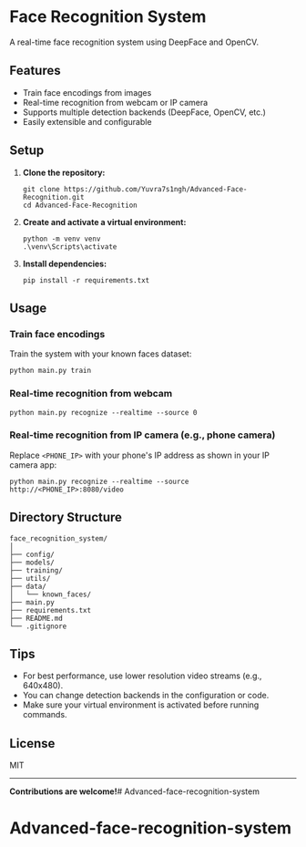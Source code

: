 ﻿# Face Recognition System

A real-time face recognition system using DeepFace and OpenCV.

## Features

- Train face encodings from images
- Real-time recognition from webcam or IP camera
- Supports multiple detection backends (DeepFace, OpenCV, etc.)
- Easily extensible and configurable

## Setup

1. **Clone the repository:**
   ```
   git clone https://github.com/Yuvra7s1ngh/Advanced-Face-Recognition.git
   cd Advanced-Face-Recognition
   ```

2. **Create and activate a virtual environment:**
   ```
   python -m venv venv
   .\venv\Scripts\activate
   ```

3. **Install dependencies:**
   ```
   pip install -r requirements.txt
   ```

## Usage

### Train face encodings

Train the system with your known faces dataset:
```
python main.py train
```

### Real-time recognition from webcam

```
python main.py recognize --realtime --source 0
```

### Real-time recognition from IP camera (e.g., phone camera)

Replace `<PHONE_IP>` with your phone's IP address as shown in your IP camera app:
```
python main.py recognize --realtime --source http://<PHONE_IP>:8080/video
```

## Directory Structure

```
face_recognition_system/
│
├── config/
├── models/
├── training/
├── utils/
├── data/
│   └── known_faces/
├── main.py
├── requirements.txt
├── README.md
└── .gitignore
```

## Tips

- For best performance, use lower resolution video streams (e.g., 640x480).
- You can change detection backends in the configuration or code.
- Make sure your virtual environment is activated before running commands.

## License

MIT

---

**Contributions are welcome!**# Advanced-face-recognition-system
# Advanced-face-recognition-system
